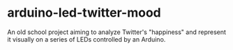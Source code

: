 # arduino-led-twitter-mood

An old school project aiming to analyze Twitter's "happiness" and represent
it visually on a series of LEDs controlled by an Arduino.
